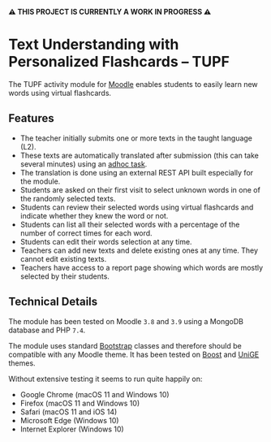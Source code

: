 **⚠️ THIS PROJECT IS CURRENTLY A WORK IN PROGRESS ⚠️**

# Text Understanding with Personalized Flashcards – TUPF

The TUPF activity module for [Moodle](https://moodle.org) enables students to easily learn new words using virtual flashcards.

## Features

* The teacher initially submits one or more texts in the taught language (L2).
* These texts are automatically translated after submission (this can take several minutes) using an [adhoc task](https://docs.moodle.org/dev/Task_API#Adhoc_tasks).
* The translation is done using an external REST API built especially for the module.
* Students are asked on their first visit to select unknown words in one of the randomly selected texts.
* Students can review their selected words using virtual flashcards and indicate whether they knew the word or not.
* Students can list all their selected words with a percentage of the number of correct times for each word.
* Students can edit their words selection at any time.
* Teachers can add new texts and delete existing ones at any time. They cannot edit existing texts.
* Teachers have access to a report page showing which words are mostly selected by their students.

## Technical Details

The module has been tested on Moodle `3.8` and `3.9` using a MongoDB database and PHP `7.4`.

The module uses standard [Bootstrap](https://getbootstrap.com) classes and therefore should be compatible with any Moodle theme. It has been tested on [Boost](https://docs.moodle.org/310/en/Boost_theme) and [UniGE](https://gitlab.unige.ch/eLearning/moodle/moodle-theme_unige) themes.

Without extensive testing it seems to run quite happily on:
* Google Chrome (macOS 11 and Windows 10)
* Firefox (macOS 11 and Windows 10)
* Safari (macOS 11 and iOS 14)
* Microsoft Edge (Windows 10)
* Internet Explorer (Windows 10)